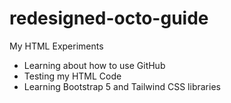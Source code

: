 # redesigned-octo-guide
My HTML Experiments
* Learning about how to use GitHub
* Testing my HTML Code
* Learning Bootstrap 5 and Tailwind CSS libraries
